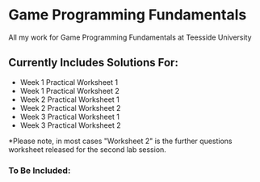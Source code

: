 # Game Programming Fundamentals
All my work for Game Programming Fundamentals at Teesside University

## Currently Includes Solutions For:

- Week 1 Practical Worksheet 1
- Week 1 Practical Worksheet 2
- Week 2 Practical Worksheet 1
- Week 2 Practical Worksheet 2
- Week 3 Practical Worksheet 1
- Week 3 Practical Worksheet 2

*Please note, in most cases "Worksheet 2" is the further questions worksheet released for the second lab session.

### To Be Included:

